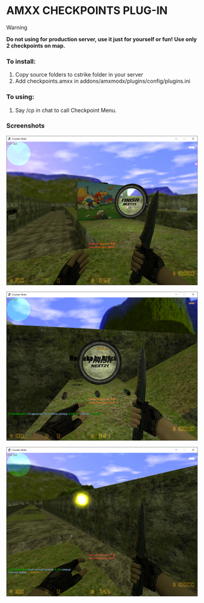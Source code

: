 # AMXX CHECKPOINTS PLUG-IN

> [!WARNING]
> **Do not using for production server, use it just for yourself or fun!**
> **Use only 2 checkpoints on map.**

### To install:

1. Copy source folders to cstrike folder in your server
2. Add checkpoints.amxx in addons/amxmodx/plugins/config/plugins.ini

### To using:
1. Say /cp in chat to call Checkpoint Menu.

### Screenshots

![](https://github.com/pwd491/amxx-plug-in/blob/master/.github/images/1.png)

![](https://github.com/pwd491/amxx-plug-in/blob/master/.github/images/2.png)

![](https://github.com/pwd491/amxx-plug-in/blob/master/.github/images/3.png)
